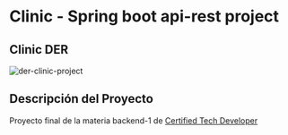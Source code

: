 # Clinic - Spring boot api-rest project

## Clinic DER
![der-clinic-project](https://user-images.githubusercontent.com/93687744/176241518-49271b10-ea3e-4f8b-9d44-e6a4d32bfdfe.png)

## Descripción del Proyecto
Proyecto final de la materia backend-1 de [Certified Tech Developer](https://www.digitalhouse.com/ar/productos/programacion/certified-tech-developer)
